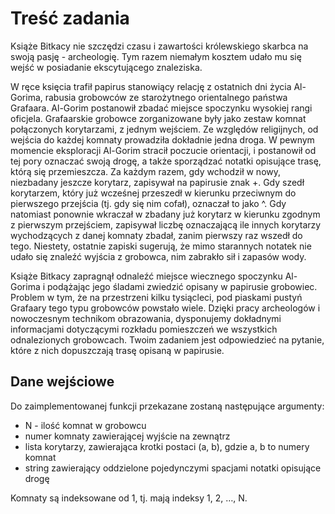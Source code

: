 # Treść zadania
Książe Bitkacy nie szczędzi czasu i zawartości królewskiego skarbca na swoją pasję - archeologię. Tym razem niemałym kosztem udało mu się wejść w posiadanie ekscytującego znaleziska.

W ręce księcia trafił papirus stanowiący relację z ostatnich dni życia Al-Gorima, rabusia grobowców ze starożytnego orientalnego państwa Grafaara. Al-Gorim postanowił zbadać miejsce spoczynku wysokiej rangi oficjela. Grafaarskie grobowce zorganizowane były jako zestaw komnat połączonych korytarzami, z jednym wejściem. Ze względów religijnych, od wejścia do każdej komnaty prowadziła dokładnie jedna droga. W pewnym momencie eksploracji Al-Gorim stracił poczucie orientacji, i postanowił od tej pory oznaczać swoją drogę, a także sporządzać notatki opisujące trasę, którą się przemieszcza. Za każdym razem, gdy wchodził w nowy, niezbadany jeszcze korytarz, zapisywał na papirusie znak +. Gdy szedł korytarzem, który już wcześnej przeszedł w kierunku przeciwnym do pierwszego przejścia (tj. gdy się nim cofał), oznaczał to jako ^. Gdy natomiast ponownie wkraczał w zbadany już korytarz w kierunku zgodnym z pierwszym przejściem, zapisywał liczbę oznaczającą ile innych korytarzy wychodzących z danej komnaty zbadał, zanim pierwszy raz wszedł do tego. Niestety, ostatnie zapiski sugerują, że mimo starannych notatek nie udało się znaleźć wyjścia z grobowca, nim zabrakło sił i zapasów wody.

Książe Bitkacy zapragnął odnaleźć miejsce wiecznego spoczynku Al-Gorima i podążając jego śladami zwiedzić opisany w papirusie grobowiec. Problem w tym, że na przestrzeni kilku tysiącleci, pod piaskami pustyń Grafaary tego typu grobowców powstało wiele. Dzięki pracy archeologów i nowoczesnym technikom obrazowania, dysponujemy dokładnymi informacjami dotyczącymi rozkładu pomieszczeń we wszystkich odnalezionych grobowcach. Twoim zadaniem jest odpowiedzieć na pytanie, które z nich dopuszczają trasę opisaną w papirusie.

## Dane wejściowe
Do zaimplementowanej funkcji przekazane zostaną następujące argumenty:

- N - ilość komnat w grobowcu
- numer komnaty zawierającej wyjście na zewnątrz
- lista korytarzy, zawierająca krotki postaci (a, b), gdzie a, b to numery komnat
- string zawierający oddzielone pojedynczymi spacjami notatki opisujące drogę

Komnaty są indeksowane od 1, tj. mają indeksy 1, 2, …, N.

